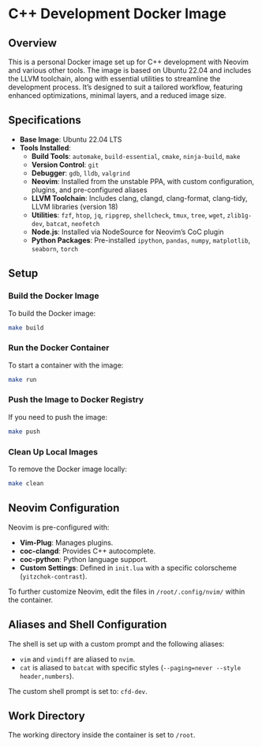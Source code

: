 # C++ Development Docker Image

## Overview

This is a personal Docker image set up for C++ development with Neovim and various other tools. The image is based on Ubuntu 22.04 and includes the LLVM toolchain, along with essential utilities to streamline the development process. It’s designed to suit a tailored workflow, featuring enhanced optimizations, minimal layers, and a reduced image size.

## Specifications

- **Base Image**: Ubuntu 22.04 LTS
- **Tools Installed**:
  - **Build Tools**: `automake`, `build-essential`, `cmake`, `ninja-build`, `make`
  - **Version Control**: `git`
  - **Debugger**: `gdb`, `lldb`, `valgrind`
  - **Neovim**: Installed from the unstable PPA, with custom configuration, plugins, and pre-configured aliases
  - **LLVM Toolchain**: Includes clang, clangd, clang-format, clang-tidy, LLVM libraries (version 18)
  - **Utilities**: `fzf`, `htop`, `jq`, `ripgrep`, `shellcheck`, `tmux`, `tree`, `wget`, `zlib1g-dev`, `batcat`, `neofetch`
  - **Node.js**: Installed via NodeSource for Neovim’s CoC plugin
  - **Python Packages**: Pre-installed `ipython`, `pandas`, `numpy`, `matplotlib`, `seaborn`, `torch`
  
## Setup

### Build the Docker Image

To build the Docker image:

```bash
make build
```

### Run the Docker Container

To start a container with the image:

```bash
make run
```

### Push the Image to Docker Registry

If you need to push the image:

```bash
make push
```

### Clean Up Local Images

To remove the Docker image locally:

```bash
make clean
```

## Neovim Configuration

Neovim is pre-configured with:
- **Vim-Plug**: Manages plugins.
- **coc-clangd**: Provides C++ autocomplete.
- **coc-python**: Python language support.
- **Custom Settings**: Defined in `init.lua` with a specific colorscheme (`yitzchok-contrast`).

To further customize Neovim, edit the files in `/root/.config/nvim/` within the container.

## Aliases and Shell Configuration

The shell is set up with a custom prompt and the following aliases:
- `vim` and `vimdiff` are aliased to `nvim`.
- `cat` is aliased to `batcat` with specific styles (`--paging=never --style header,numbers`).
  
The custom shell prompt is set to: `cfd-dev`.

## Work Directory

The working directory inside the container is set to `/root`.
